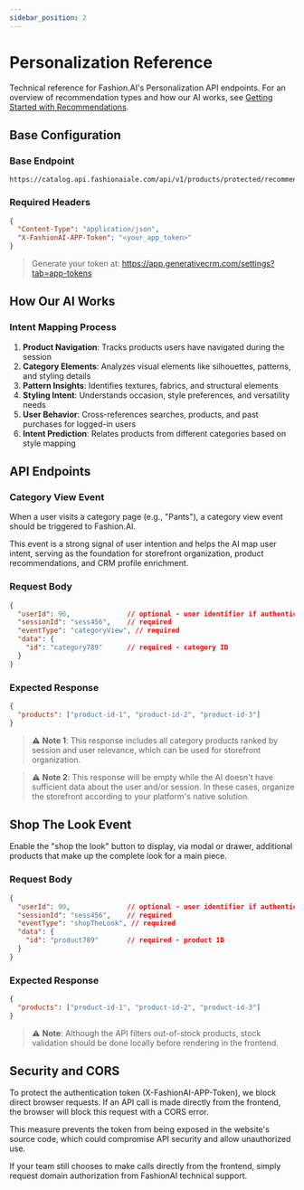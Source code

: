 ```yaml
---
sidebar_position: 2
---
```


# Personalization Reference

Technical reference for Fashion.AI's Personalization API endpoints. For an overview of recommendation types and how our AI works, see [Getting Started with Recommendations](../user-guide/getting-started).

## Base Configuration

### Base Endpoint
```
https://catalog.api.fashionaiale.com/api/v1/products/protected/recommendation
```

### Required Headers
```json
{
  "Content-Type": "application/json",
  "X-FashionAI-APP-Token": "<your_app_token>"
}
```

> Generate your token at: https://app.generativecrm.com/settings?tab=app-tokens

## How Our AI Works

### Intent Mapping Process

1. **Product Navigation**: Tracks products users have navigated during the session
2. **Category Elements**: Analyzes visual elements like silhouettes, patterns, and styling details
3. **Pattern Insights**: Identifies textures, fabrics, and structural elements
4. **Styling Intent**: Understands occasion, style preferences, and versatility needs
5. **User Behavior**: Cross-references searches, products, and past purchases for logged-in users
6. **Intent Prediction**: Relates products from different categories based on style mapping

## API Endpoints

### Category View Event

When a user visits a category page (e.g., "Pants"), a category view event should be triggered to Fashion.AI.

This event is a strong signal of user intention and helps the AI map user intent, serving as the foundation for storefront organization, product recommendations, and CRM profile enrichment.

### Request Body

```json
{
  "userId": 90,              // optional - user identifier if authenticated
  "sessionId": "sess456",    // required
  "eventType": "categoryView", // required
  "data": {
    "id": "category789"      // required - category ID
  }
}
```

### Expected Response

```json
{
  "products": ["product-id-1", "product-id-2", "product-id-3"]
}
```

> ⚠️ **Note 1**: This response includes all category products ranked by session and user relevance, which can be used for storefront organization.

> ⚠️ **Note 2**: This response will be empty while the AI doesn't have sufficient data about the user and/or session. In these cases, organize the storefront according to your platform's native solution.

## Shop The Look Event

Enable the "shop the look" button to display, via modal or drawer, additional products that make up the complete look for a main piece.

### Request Body

```json
{
  "userId": 90,              // optional - user identifier if authenticated
  "sessionId": "sess456",    // required
  "eventType": "shopTheLook", // required
  "data": {
    "id": "product789"       // required - product ID
  }
}
```

### Expected Response

```json
{
  "products": ["product-id-1", "product-id-2", "product-id-3"]
}
```

> ⚠️ **Note**: Although the API filters out-of-stock products, stock validation should be done locally before rendering in the frontend.

## Security and CORS

To protect the authentication token (X-FashionAI-APP-Token), we block direct browser requests. If an API call is made directly from the frontend, the browser will block this request with a CORS error.

This measure prevents the token from being exposed in the website's source code, which could compromise API security and allow unauthorized use.

If your team still chooses to make calls directly from the frontend, simply request domain authorization from FashionAI technical support.